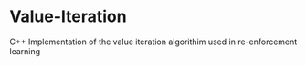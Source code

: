 # Value-Iteration
C++ Implementation of the value iteration algorithim used in re-enforcement learning 
